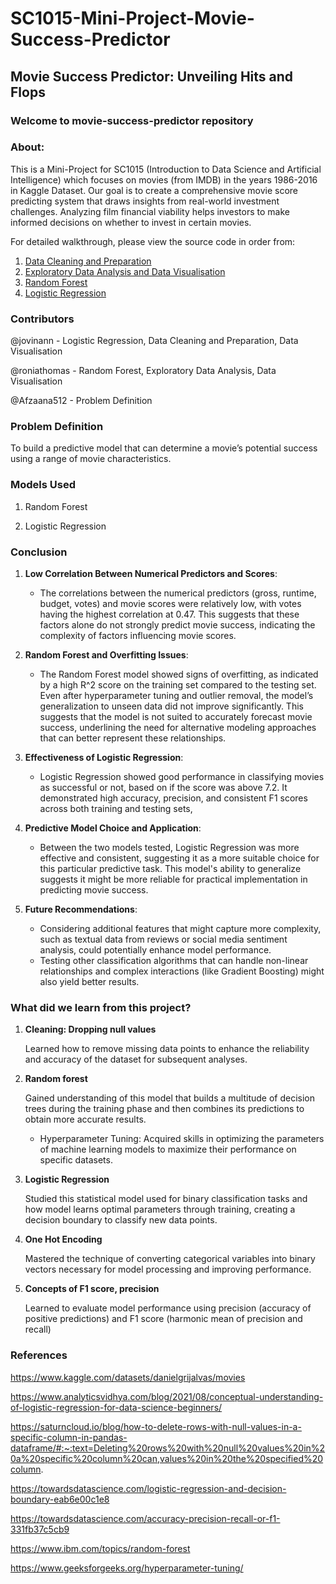 # SC1015-Mini-Project-Movie-Success-Predictor
## Movie Success Predictor:  Unveiling Hits and Flops
### Welcome to movie-success-predictor repository

### About:

This is a Mini-Project for SC1015 (Introduction to Data Science and Artificial Intelligence) which focuses on movies (from IMDB) in the years 1986-2016 in Kaggle Dataset. Our goal is to create a comprehensive movie score predicting system that draws insights from real-world investment challenges. Analyzing film financial viability helps investors to make informed decisions on whether to invest in certain movies.



For detailed walkthrough, please view the source code in order from:

1. [Data Cleaning and Preparation](./DataCleaningAndPreparation.ipynb)
2. [Exploratory Data Analysis and Data Visualisation](./ExploratoryDataAnalysisAndDataVisualisation.ipynb)
3. [Random Forest](./RandomForest.ipynb)
4. [Logistic Regression](./LogisticRegression.ipynb)

### Contributors

@jovinann - Logistic Regression, Data Cleaning and Preparation, Data Visualisation

@roniathomas - Random Forest, Exploratory Data Analysis, Data Visualisation

@Afzaana512 - Problem Definition


### Problem Definition

To build a predictive model that can determine a movie’s potential success using a range of movie characteristics.

### Models Used

1. Random Forest

2. Logistic Regression

### Conclusion

1. **Low Correlation Between Numerical Predictors and Scores**:
   - The correlations between the numerical predictors (gross, runtime, budget, votes) and movie scores were relatively low, with votes having the highest correlation at 0.47. This suggests that these factors alone do not strongly predict movie success, indicating the complexity of factors influencing movie scores.

2. **Random Forest and Overfitting Issues**:
   - The Random Forest model showed signs of overfitting, as indicated by a high R^2 score on the training set compared to the testing set. Even after hyperparameter tuning and outlier removal, the model’s generalization to unseen data did not improve significantly. This suggests that the model is not suited to accurately forecast movie success, underlining the need for alternative modeling approaches that can better represent these relationships.
     
3. **Effectiveness of Logistic Regression**:
   - Logistic Regression showed good performance in classifying movies as successful or not, based on if the score was above 7.2. It demonstrated high accuracy, precision, and consistent F1 scores across both training and testing sets, 

5. **Predictive Model Choice and Application**:
   - Between the two models tested, Logistic Regression was more effective and consistent, suggesting it as a more suitable choice for this particular predictive task. This model's ability to generalize suggests it might be more reliable for practical implementation in predicting movie success.

6. **Future Recommendations**:
   - Considering additional features that might capture more complexity, such as textual data from reviews or social media sentiment analysis, could potentially enhance model performance.
   - Testing other classification algorithms that can handle non-linear relationships and complex interactions (like Gradient Boosting) might also yield better results.


### What did we learn from this project?
1. **Cleaning: Dropping null values**

      Learned how to remove missing data points to enhance the reliability and accuracy of the dataset for subsequent analyses.
2. **Random forest**

   Gained understanding of this model that builds a multitude of decision trees during the training phase and then combines its predictions to obtain more accurate results.

   - Hyperparameter Tuning:
        Acquired skills in optimizing the parameters of machine learning models to maximize their performance on specific datasets.
3. **Logistic Regression**

   Studied this statistical model used for binary classification tasks and how model learns optimal parameters through training, creating a decision boundary to classify new data points.

4. **One Hot Encoding**

   Mastered the technique of converting categorical variables into binary vectors necessary for model processing and improving performance.
   
5. **Concepts of F1 score, precision**

   Learned to evaluate model performance using precision (accuracy of positive predictions) and F1 score (harmonic mean of precision and recall)




### References

https://www.kaggle.com/datasets/danielgrijalvas/movies

https://www.analyticsvidhya.com/blog/2021/08/conceptual-understanding-of-logistic-regression-for-data-science-beginners/

https://saturncloud.io/blog/how-to-delete-rows-with-null-values-in-a-specific-column-in-pandas-dataframe/#:~:text=Deleting%20rows%20with%20null%20values%20in%20a%20specific%20column%20can,values%20in%20the%20specified%20column.

https://towardsdatascience.com/logistic-regression-and-decision-boundary-eab6e00c1e8

https://towardsdatascience.com/accuracy-precision-recall-or-f1-331fb37c5cb9

https://www.ibm.com/topics/random-forest

https://www.geeksforgeeks.org/hyperparameter-tuning/








